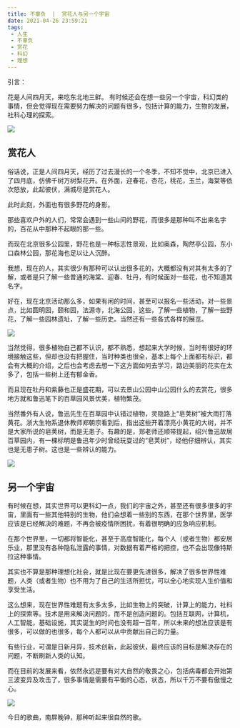 ```yaml
---
title: 不辜负  |  赏花人与另一个宇宙
date: 2021-04-26 23:59:21
tags: 
 - 人生
 - 不辜负
 - 赏花
 - 科幻
 - 理想
---
```


引言：

花是人间四月天，来吃东北地三鲜。
有时候还会在想一些另一个宇宙，科幻类的事情，但会觉得现在需要努力解决的问题有很多，包括计算的能力，生物的发展，社科心理的探索。

![](https://dubuqingfeng.oss-cn-hongkong.aliyuncs.com/blog/life/202104-bugufu-shanghuarenyulingyigeyuzhou-01.webp)

## 赏花人

俗话说，正是人间四月天，经历了过去漫长的一个冬季，不知不觉中，北京已进入了四月底，仿佛千树万树梨花开。在外面，迎春花，杏花，桃花，玉兰，海棠等依次怒放，此起彼伏，满城尽是赏花人。

此时此刻，外面也有很多野花的身影。

那些喜欢户外的人们，常常会遇到一些山间的野花，而很多是那种叫不出来名字的，百花从中那种不起眼的那一些。

而现在北京很多公园里，野花也是一种标志性景观，比如奥森，陶然亭公园，东小口森林公园，那花海也足以让人沉醉。

我想，现在的人，其实很少有那种可以认出很多花的，大概都没有对其有太多的了解，或者是只了解一些普通的海棠、迎春、牡丹，有时候面对一些花，也不知道其名字。

好在，现在北京活动那么多，如果有闲的时间，甚至可以报名一些活动，对一些景点，比如圆明园，颐和园，法源寺，北海公园，这些，了解一些植物，了解一些野花，了解一些园林遗址，了解一些历史。当然还有一些各式各样的展览。

![](https://dubuqingfeng.oss-cn-hongkong.aliyuncs.com/blog/life/202104-bugufu-shanghuarenyulingyigeyuzhou-02.webp)

当然觉得，很多植物自己都不认识，都不熟悉，想起来大学时候，当时有很好的环境接触这些，但却也没有把握住，当时种类也很全，基本上每个上面都有标识，都会有大概的介绍，之后也会考虑去想一下这方面如何去学习，路边美丽的花实在太多了，包括一些树上还有郁金香。

而且现在牡丹和紫藤也正是盛花期，可以去景山公园中山公园什么的去赏花，很多地方就和鲁迅笔下的百草园风景优美，植物繁茂。

当然番外有人说，鲁迅先生在百草园中认错过植物，灵隐路上“皂荚树”被大雨打落黄花。浙大生物系退休教师郑朝宗看到后，指出这些开着漂亮小黄花的大树，并不是大家所说的皂荚树，而是无患子。有趣的是，郑老师还顺带提起，绍兴鲁迅故居百草园内，有一棵标明是鲁迅年少时曾经玩耍过的“皂荚树”，经他仔细辨认，其实也是无患子树。这也是一些辨认的能力。

![](https://dubuqingfeng.oss-cn-hongkong.aliyuncs.com/blog/life/202104-bugufu-shanghuarenyulingyigeyuzhou-03.webp)

## 另一个宇宙

有时候在想，其实世界可以更科幻一点，我们的宇宙之外，甚至还有很多很多的宇宙，里面有一些其他特别的生物，他们会想着一些别的东西，在那个世界里，医学应该是已经解决的难题，不再会被疫情所困扰，有着很明确的应急响应机制。

在那个世界里，一切都将智能化，甚至于高度智能化，每个人（或者生物）都安居乐业，那里没有各种隐私泄露的事情，对数据有着严格的把控，也不会出现像特斯拉这种事情。

其实也不算是那种理想化社会，就是比现在要更先进很多，解决了很多世界性难题，人类（或者生物）也不用为了自己的生活所担忧，可以全心地实现人生价值和享受生活。

这么想来，现在世界性难题有太多太多，比如生物上的突破，计算上的能力，社科上的探索等。技术是用来解决问题的，而不是创造问题的。包括互联网，计算机，人工智能，基础设施，其实诞生的时间也没有超一百年，所以未来的想法应该是有很多，可以做的也很多，每个人都可以从中贡献出自己的力量。

有些行业，可谓是日新月异，技术创新，此起彼伏，最终应该的目标是解决存在的问题，不断刷新人类的认知。

而在目前的发展来看，依然永远是要有对大自然的敬畏之心，包括病毒都会开始第三波变异及攻击了，很多事情是需要有平衡的心态，状态，所以千万不要有傲慢之心。

![](https://dubuqingfeng.oss-cn-hongkong.aliyuncs.com/blog/life/202104-bugufu-shanghuarenyulingyigeyuzhou-04.webp)

今日的歌曲，南屏晚钟，那种听起来很自然的歌。
